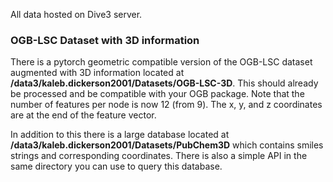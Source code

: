 All data hosted on Dive3 server.

### OGB-LSC Dataset with 3D information

There is a pytorch geometric compatible version of the OGB-LSC dataset augmented with 3D information located at **/data3/kaleb.dickerson2001/Datasets/OGB-LSC-3D**. This should already be processed and be compatible with your OGB package. Note that the number of features per node is now 12 (from 9). The x, y, and z coordinates are at the end of the feature vector.

In addition to this there is a large database located at **/data3/kaleb.dickerson2001/Datasets/PubChem3D** which contains smiles strings and corresponding coordinates. There is also a simple API in the same directory you can use to query this database.

